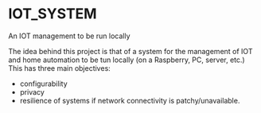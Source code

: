 # IOT_SYSTEM
An IOT management to be run locally

The idea behind this project is that of a system for the management of IOT and home automation to be tun locally (on a Raspberry, PC, server, etc.)
This has three main objectives:
- configurability
- privacy
- resilience of systems if network connectivity is patchy/unavailable.
